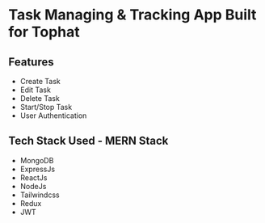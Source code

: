# Task Managing & Tracking App Built for Tophat

## Features
* Create Task
* Edit Task
* Delete Task
* Start/Stop Task
* User Authentication

## Tech Stack Used - MERN Stack
* MongoDB
* ExpressJs
* ReactJs
* NodeJs
* Tailwindcss
* Redux
* JWT